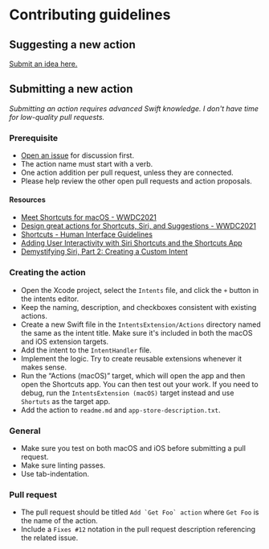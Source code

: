 # Contributing guidelines

## Suggesting a new action

[Submit an idea here.](https://github.com/sindresorhus/Actions/issues/new/choose)

## Submitting a new action

*Submitting an action requires advanced Swift knowledge. I don't have time for low-quality pull requests.*

### Prerequisite

- [Open an issue](https://github.com/sindresorhus/Actions/issues/new/choose) for discussion first.
- The action name must start with a verb.
- One action addition per pull request, unless they are connected.
- Please help review the other open pull requests and action proposals.

#### Resources

- [Meet Shortcuts for macOS - WWDC2021](https://developer.apple.com/videos/play/wwdc2021/10232/)
- [Design great actions for Shortcuts, Siri, and Suggestions - WWDC2021](https://developer.apple.com/videos/play/wwdc2021/10283/)
- [Shortcuts - Human Interface Guidelines](https://developer.apple.com/design/human-interface-guidelines/siri/overview/shortcuts-and-suggestions/)
- [Adding User Interactivity with Siri Shortcuts and the Shortcuts App](https://developer.apple.com/documentation/sirikit/adding_user_interactivity_with_siri_shortcuts_and_the_shortcuts_app)
- [Demystifying Siri, Part 2: Creating a Custom Intent](https://andrewgraham.dev/demystifying-siri-part-2-creating-a-custom-intent/)

### Creating the action

- Open the Xcode project, select the `Intents` file, and click the `+` button in the intents editor.
- Keep the naming, description, and checkboxes consistent with existing actions.
- Create a new Swift file in the `IntentsExtension/Actions` directory named the same as the intent title. Make sure it's included in both the macOS and iOS extension targets.
- Add the intent to the `IntentHandler` file.
- Implement the logic. Try to create reusable extensions whenever it makes sense.
- Run the “Actions (macOS)” target, which will open the app and then open the Shortcuts app. You can then test out your work. If you need to debug, run the `IntentsExtension (macOS)` target instead and use `Shortuts` as the target app.
- Add the action to `readme.md` and `app-store-description.txt`.

### General

- Make sure you test on both macOS and iOS before submitting a pull request.
- Make sure linting passes.
- Use tab-indentation.

### Pull request

- The pull request should be titled ``Add `Get Foo` action`` where `Get Foo` is the name of the action.
- Include a `Fixes #12` notation in the pull request description referencing the related issue.
